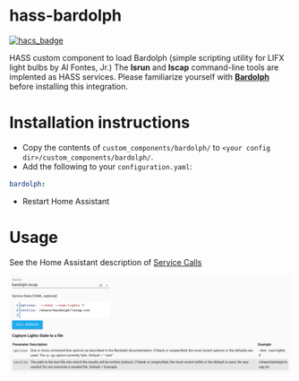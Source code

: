 # hass-bardolph
[![hacs_badge](https://img.shields.io/badge/HACS-Default-orange.svg)](https://github.com/custom-components/hacs)

HASS custom component to load Bardolph (simple scripting utility for LIFX light bulbs by Al Fontes, Jr.) The **lsrun** and **lscap** command-line tools are implented as HASS services.
Please familiarize yourself with **[Bardolph](https://bardolph.org)** before installing this integration.

# Installation instructions

- Copy the contents of `custom_components/bardolph/` to `<your config dir>/custom_components/bardolph/`.
- Add the following to your `configuration.yaml`:

```yaml
bardolph:
```
- Restart Home Assistant

# Usage

See the Home Assistant description of [Service Calls](https://www.home-assistant.io/docs/scripts/service-calls/)

![lsrun](https://github.com/JAAlperin/hass-bardolph/blob/master/screenshots/lscap.jpg)
